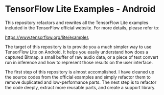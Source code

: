 # TensorFlow Lite Examples - Android

This repository refactors and rewrites all the TensorFlow Lite examples included in the TensorFlow official website. For more details, please refer to:

https://www.tensorflow.org/lite/examples

The target of this repository is to provide you a much simpler way to use TensorFlow Lite on Android. It helps you easily understand how does a captured Bitmap, a small buffer of raw audio data, or a piece of text convert run in inference and how to represent those results on the user interface.

The first step of this repository is almost accomplished. I have cleaned up the source codes from the official examples and simply refactor them to remove duplicated and low-performance parts. The next step is to refactor the code deeply, extract more reusable parts, and create a support library.
